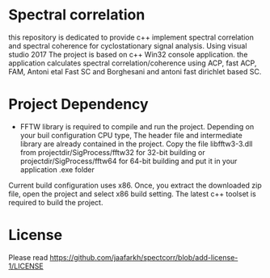 # Spectral correlation
this repository is dedicated to provide c++ implement spectral correlation and spectral coherence for cyclostationary signal analysis.
Using visual studio 2017
The project is based on c++ Win32 console application. 
the application calculates spectral correlation/coherence using ACP, fast ACP, FAM, Antoni etal Fast SC and 
Borghesani and antoni fast dirichlet based SC.

# Project Dependency
- FFTW library is required to compile and run the project. Depending on your buil configuration CPU type, 
The header file and intermediate library are already contained in the project.
Copy the file libfftw3-3.dll from projectdir/SigProcess/fftw32 for 32-bit building or projectdir/SigProcess/fftw64
for 64-bit building and put it in your application .exe folder

Current build configuration uses x86.
Once, you extract the downloaded zip file, open the project and select x86 build setting.
The latest c++ toolset is required to build the project.


# License
Please read https://github.com/jaafarkh/spectcorr/blob/add-license-1/LICENSE
